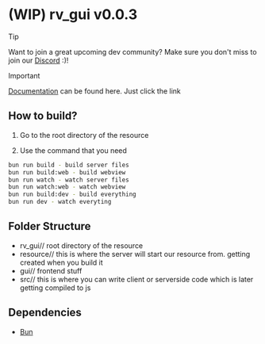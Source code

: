 # (WIP) rv_gui v0.0.3

> [!TIP]
> Want to join a great upcoming dev community? Make sure you don't miss to join our [Discord](https://discord.gg/3FjtbxSMNT) :)!

> [!IMPORTANT]
> [Documentation](https://revolution-4.gitbook.io/revolution-or-docs/resources/rv_gui) can be found here. Just click the link

## How to build?

1. Go to the root directory of the resource

2. Use the command that you need

```bash
bun run build - build server files
bun run build:web - build webview
bun run watch - watch server files
bun run watch:web - watch webview
bun run build:dev - build everything
bun run dev - watch everyting
```

## Folder Structure

- rv_gui// root directory of the resource
- resource// this is where the server will start our resource from. getting created when you build it
- gui// frontend stuff
- src// this is where you can write client or serverside code which is later getting compiled to js

## Dependencies
+ [Bun](https://bun.sh/)
